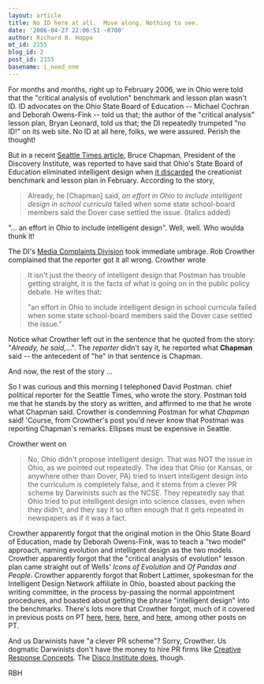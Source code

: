 ```yaml
---
layout: article
title: No ID here at all.  Move along. Nothing to see.
date: '2006-04-27 22:06:51 -0700'
author: Richard B. Hoppe
mt_id: 2155
blog_id: 2
post_id: 2155
basename: i_need_one
---
```

For months and months, right up to February 2006, we in Ohio were told that the "critical analysis of evolution" benchmark and lesson plan wasn't ID.  ID advocates on the Ohio State Board of Education -- Michael Cochran and Deborah Owens-Fink -- told us that; the author of the "critical analysis" lesson plan, Bryan Leonard, told us that; the DI repeatedly trumpeted "no ID!" on its web site.  No ID at all here, folks, we were assured.  Perish the thought!

But in a recent [Seattle Times article](http://archives.seattletimes.nwsource.com/cgi-bin/texis.cgi/web/vortex/display?slug=id26m&amp;date=20060426&amp;query=Postman), Bruce Chapman, President of the Discovery Institute, was reported to have said that Ohio's State Board of Education eliminated intelligent design when [ it discarded](http://www.pandasthumb.org/archives/2006/02/the_win_in_ohio.html) the creationist benchmark and lesson plan in February.  According to the story, 

> Already, he \[Chapman\] said, _an effort in Ohio to include intelligent design in school curricula_ failed when some state school-board members said the Dover case settled the issue.  (Italics added)

"... an effort in Ohio to include intelligent design".  Well, well.  Who woulda thunk it!

The DI's [Media Complaints Division](http://www.evolutionnews.org/2006/04/seattle_times_reporter_rides_t.html) took immediate umbrage.  Rob Crowther complained that the reporter got it all wrong.  Crowther wrote

> It isn't just the theory of intelligent design that Postman has trouble getting straight, it is the facts of what is going on in the public policy debate. He writes that:
> 
> "an effort in Ohio to include intelligent design in school curricula failed when some state school-board members said the Dover case settled the issue." 

Notice what Crowther left out in the sentence that he quoted from the story: "_Already, he said,_...".  The _reporter_ didn't say it, he reported what **Chapman** said -- the antecedent of "he" in that sentence is Chapman.

And now, the rest of the story ...

So I was curious and this morning I telephoned David Postman. chief political reporter for the Seattle Times, who wrote the story.  Postman told me that he stands by the story as written, and affirmed to me that he wrote what Chapman said.  Crowther is condemning Postman for what _Chapman_ said!  'Course, from Crowther's post you'd never know that Postman was reporting Chapman's remarks.  Ellipses must be expensive in Seattle.

Crowther went on

> No, Ohio didn't propose intelligent design. That was NOT the issue in Ohio, as we pointed out repeatedly. The idea that Ohio (or Kansas, or anywhere other than Dover, PA) tried to insert intelligent design into the curriculum is completely false, and it stems from a clever PR scheme by Darwinists such as the NCSE. They repeatedly say that Ohio tried to put intelligent design into science classes, even when they didn't, and they say it so often enough that it gets repeated in newspapers as if it was a fact.

Crowther apparently forgot that the original motion in the Ohio State Board of Education, made by Deborah Owens-Fink, was to teach a "two model" approach, naming evolution and intelligent design as the two models.  Crowther apparently forgot that the "critical analysis of evolution" lesson plan came straight out of Wells' _Icons of Evolution_ and _Of Pandas and People_.  Crowther apparently forgot that Robert Lattimer, spokesman for the Intelligent Design Network affiliate in Ohio, boasted about packing the writing committee, in the process by-passing the normal appointment procedures, and boasted about getting the phrase "intelligent design" into the benchmarks.  There's lots more that Crowther forgot, much of it covered in previous posts on PT [here](http://www.pandasthumb.org/archives/2006/03/dan_elys_collea_1.html), [here](http://www.pandasthumb.org/archives/2006/02/ohio_boards_sci_1.html), [here](http://www.pandasthumb.org/archives/2006/01/ohio_fordham_ev_1.html), and [here](http://www.pandasthumb.org/archives/2005/08/ohio_bombshell.html), among other posts on PT.

And us Darwinists have "a clever PR scheme"?  Sorry, Crowther.  Us dogmatic Darwinists don't have the money to hire PR firms like [Creative Response Concepts](http://www.crc4pr.com/).  The [Disco Institute does](http://www.pandasthumb.org/archives/2005/08/the_discovery_i.html), though.

RBH
